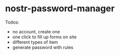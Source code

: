 # nostr-password-manager

Todos:
- no account, create one
- one click to fill up forms on site
- different types of item
- generate password with rules
